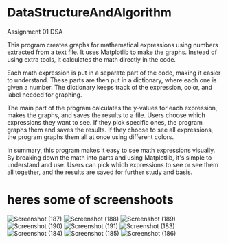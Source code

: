 # DataStructureAndAlgorithm

Assignment 01 DSA

This program creates graphs for mathematical expressions using numbers extracted from a text file. It uses Matplotlib to make the graphs. Instead of using extra tools, it calculates the math directly in the code.

Each math expression is put in a separate part of the code, making it easier to understand. These parts are then put in a dictionary, where each one is given a number. The dictionary keeps track of the expression, color, and label needed for graphing.

The main part of the program calculates the y-values for each expression, makes the graphs, and saves the results to a file. Users choose which expressions they want to see. If they pick specific ones, the program graphs them and saves the results. If they choose to see all expressions, the program graphs them all at once using different colors.

In summary, this program makes it easy to see math expressions visually. By breaking down the math into parts and using Matplotlib, it's simple to understand and use. Users can pick which expressions to see or see them all together, and the results are saved for further study and basis.


# heres some of screenshoots

![Screenshot (187)](https://github.com/arclatero/DataStructureAndAlgorithm/assets/144699591/8fe919e2-093d-4261-98eb-3b3082369211)
![Screenshot (188)](https://github.com/arclatero/DataStructureAndAlgorithm/assets/144699591/d21262cd-d6e1-447d-9eff-31ec02725c43)
![Screenshot (189)](https://github.com/arclatero/DataStructureAndAlgorithm/assets/144699591/7d753967-82c9-4e1c-9236-391cb791c029)
![Screenshot (190)](https://github.com/arclatero/DataStructureAndAlgorithm/assets/144699591/bc920570-2db8-4343-8238-b3a7da6186de)
![Screenshot (191)](https://github.com/arclatero/DataStructureAndAlgorithm/assets/144699591/18183f16-f060-45ea-9166-8e2b8d10453f)
![Screenshot (183)](https://github.com/arclatero/DataStructureAndAlgorithm/assets/144699591/d527c00d-fb90-4746-a693-dbd77fb1243b)
![Screenshot (184)](https://github.com/arclatero/DataStructureAndAlgorithm/assets/144699591/60c80bc2-0b96-4f5b-b0a3-249fd2b3522c)
![Screenshot (185)](https://github.com/arclatero/DataStructureAndAlgorithm/assets/144699591/03af0542-5274-4724-9520-20bb8063dd60)
![Screenshot (186)](https://github.com/arclatero/DataStructureAndAlgorithm/assets/144699591/64d5652c-5cb5-47c2-babd-8d4e7282e8e9)
